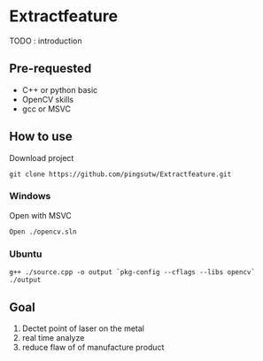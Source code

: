 # Extractfeature

TODO : introduction

## Pre-requested 
* C++ or python basic 
* OpenCV skills 
* gcc or MSVC

## How to use
Download project 
```shell
git clone https://github.com/pingsutw/Extractfeature.git
```
### Windows
Open with MSVC
```
Open ./opencv.sln 
```
### Ubuntu 
```
g++ ./source.cpp -o output `pkg-config --cflags --libs opencv`
./output 
```

## Goal 
1. Dectet point of laser on the metal 
2. real time analyze
3. reduce flaw of of manufacture product 
